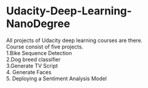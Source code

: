 # Udacity-Deep-Learning-NanoDegree
All projects of Udacity deep learning courses are there.  
Course consist of five projects.  
1.Bike Sequence Detection  
2.Dog breed classifier  
3.Generate TV Script  
4. Generate Faces  
5. Deploying a Sentiment Analysis Model


